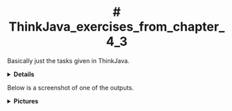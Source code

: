 <h1 align="center"># ThinkJava_exercises_from_chapter_4_3</h1>
    
Basically just the tasks given in ThinkJava.

<details><summary><strong>Details</strong></summary> <p>
These tasks had us trying to figure out how the program runs itself.

</p>
</details>

Below is a screenshot of one of the outputs.

<details><summary><strong>Pictures</strong></summary> <p>

![OPG 4 3](https://user-images.githubusercontent.com/89967283/132508071-5b05009e-1c2c-4a41-9ea0-019d2365257f.png)

</p>
</details>
